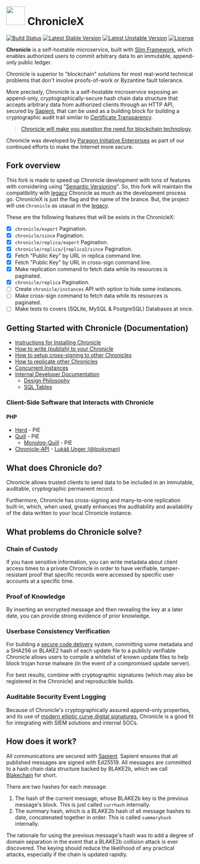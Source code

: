 <h1 id="chronicle"><img src="https://paragonie.com/static/images/chronicle-logo.svg" width="50" /> ChronicleX</h1>

[![Build Status](https://travis-ci.org/paragonie/chronicle.svg?branch=master)](https://travis-ci.org/paragonie/chronicle)
[![Latest Stable Version](https://poser.pugx.org/paragonie/chronicle/v/stable)](https://packagist.org/packages/paragonie/chronicle)
[![Latest Unstable Version](https://poser.pugx.org/paragonie/chronicle/v/unstable)](https://packagist.org/packages/paragonie/chronicle)
[![License](https://poser.pugx.org/paragonie/chronicle/license)](https://packagist.org/packages/paragonie/chronicle)

**Chronicle** is a self-hostable microservice, built with [Slim Framework](https://www.slimframework.com),
which enables authorized users to commit arbitrary data to an immutable,
append-only public ledger.

Chronicle is superior to "blockchain" solutions for most real-world
technical problems that don't involve proofs-of-work or Byzantine fault
tolerance.

More precisely, Chronicle is a self-hostable microservice exposing an append-only,
cryptographically-secure hash chain data structure that accepts arbitrary
data from authorized clients through an HTTP API, secured by [Sapient](https://github.com/paragonie/sapient),
that can be used as a building block for building a cryptographic audit trail
similar to [Certificate Transparency](https://www.certificate-transparency.org/).

> [Chronicle will make you question the need for blockchain technology](https://paragonie.com/blog/2017/07/chronicle-will-make-you-question-need-for-blockchain-technology).

Chronicle was developed by [Paragon Initiative Enterprises](https://paragonie.com)
as part of our continued efforts to make the Internet more secure.

## Fork overview

This fork is made to speed up Chronicle development with tons of features with considering using "[Semantic Versioning](https://semver.org/spec/v2.0.0.html)". So, this fork will maintain the compatibility with [legacy](https://github.com/paragonie/chronicle) Chronicle as much as the development process go. ChronicleX is just the flag and the name of the brance. But, the project will use `Chronicle` as usaual in the [legacy](https://github.com/paragonie/chronicle).

These are the following features that will be exists in the ChronicleX:

- [x] `chronicle/export` Pagination.
- [x] `chronicle/since` Pagination.
- [x] `chronicle/replica/export` Pagination.
- [x] `chronicle/replica/{replica}/since` Pagination.
- [x] Fetch "Public Key" by URL in replica command line.
- [x] Fetch "Public Key" by URL in cross-sign command line.
- [x] Make replication command to fetch data while its resources is paginated.
- [x] `chronicle/replica` Pagination.
- [ ] Create `chronicle/instances` API with option to hide some instances.
- [ ] Make cross-sign command to fetch data while its resources is paginated.
- [ ] Make tests to covers (SQLite, MySQL & PostgreSQL) Databases at once.

## Getting Started with Chronicle (Documentation)

* [Instructions for Installing Chronicle](docs/01-setup.md)
* [How to write (publish) to your  Chronicle](docs/02-publish.md)
* [How to setup cross-signing to other Chronicles](docs/03-cross-signing.md)
* [How to replicate other Chronicles](docs/04-replication.md)
* [Concurrent Instances](docs/05-instances.md)
* [Internal Developer Documentation](docs/internals)
    * [Design Philosophy](docs/internals/01-design-philosophy.md)
    * [SQL Tables](docs/internals/02-sql-tables.md)

### Client-Side Software that Interacts with Chronicle

#### PHP

* [Herd](https://github.com/paragonie/herd) - PIE
* [Quill](https://github.com/paragonie/quill) - PIE
  * [Monolog-Quill](https://github.com/paragonie/monolog-quill) - PIE
* [Chronicle-API](https://github.com/lookyman/chronicle-api) - 
  [Lukáš Unger (@lookyman)](https://github.com/lookyman) 

## What does Chronicle do?

Chronicle allows trusted clients to send data to be included in an immutable,
auditable, cryptographic permanent record.

Furthermore, Chronicle has cross-signing and many-to-one replication built-in,
which, when used, greatly enhances the auditability and availability of the
data written to your local Chronicle instance.

## What problems do Chronicle solve?

### Chain of Custody

If you have sensitive information, you can write metadata about client access
times to a private Chronicle in order to have verifiable, tamper-resistant
proof that specific records were accessed by specific user accounts at a
specific time.

### Proof of Knowledge

By inserting an encrypted message and then revealing the key at a later date,
you can provide strong evidence of prior knowledge.

### Userbase Consistency Verification

For building a [secure code delivery](https://defuse.ca/triangle-of-secure-code-delivery.htm) system,
committing some metadata and a SHA256 or BLAKE2 hash of each update file to
a publicly verifiable Chronicle allows users to compile a whitelist of known
update files to help block trojan horse malware (in the event of a compromised
update server).

For best results, combine with cryptographic signatures (which may also be
registered in the Chronicle) and reproducible builds.

### Auditable Security Event Logging

Because of Chronicle's cryptographically assured append-only properties, and
its use of [modern elliptic curve digital signatures](https://ed25519.cr.yp.to/),
Chronicle is a good fit for integrating with SIEM solutions and internal SOCs.

## How does it work?

All communications are secured with [Sapient](https://github.com/paragonie/sapient).
Sapient ensures that all published messages are signed with Ed25519. All messages
are committed to a hash chain data structure backed by BLAKE2b, which we call
[Blakechain](https://github.com/paragonie/blakechain) for short.

There are two hashes for each message:

1. The hash of the current message, whose BLAKE2b key is the previous message's
   block. This is just called `currhash` internally.
2. The summary hash, which is a BLAKE2b hash of all message hashes to date,
   concatenated together in order. This is called `summaryhash` internally.

The rationale for using the previous message's hash was to add a degree of domain
separation in the event that a BLAKE2b collision attack is ever discovered. The
keying should reduce the likelihood of any practical attacks, especially if the
chain is updated rapidly.
